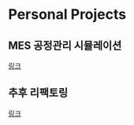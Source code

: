 # Personal Projects

## MES 공정관리 시뮬레이션
[링크](./miniproject2/README.md)

## 추후 리팩토링
[링크](./miniproject3/README.md)
